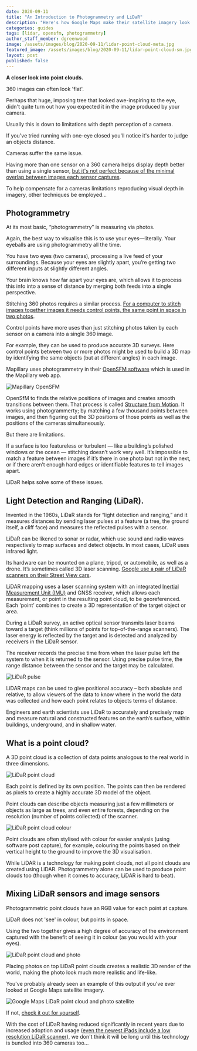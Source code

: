 ```yaml
---
date: 2020-09-11
title: "An Introduction to Photogrammetry and LiDaR"
description: "Here's how Google Maps make their satellite imagery look three-dimensional."
categories: guides
tags: [lidar, opensfm, photogrammetry]
author_staff_member: dgreenwood
image: /assets/images/blog/2020-09-11/lidar-point-cloud-meta.jpg
featured_image: /assets/images/blog/2020-09-11/lidar-point-cloud-sm.jpg
layout: post
published: false
---
```


**A closer look into point clouds.**

360 images can often look 'flat'.

Perhaps that huge, imposing tree that looked awe-inspiring to the eye, didn't quite turn out how you expected it in the image produced by your camera.

Usually this is down to limitations with depth perception of a camera.

If you've tried running with one-eye closed you'll notice it's harder to judge an objects distance.

Cameras suffer the same issue.

Having more than one sensor on a 360 camera helps display depth better than using a single sensor, [but it's not perfect because of the minimal overlap between images each sensor captures](/blog/2020/how-does-360-stitching-software-work).

To help compensate for a cameras limitations reproducing visual depth in imagery, other techniques be employed...

## Photogrammetry

At its most basic, “photogrammetry” is measuring via photos.

Again, the best way to visualise this is to use your eyes—literally. Your eyeballs are using photogrammetry all the time.

You have two eyes (two cameras), processing a live feed of your surroundings. Because your eyes are slightly apart, you’re getting two different inputs at slightly different angles. 

Your brain knows how far apart your eyes are, which allows it to process this info into a sense of distance by merging both feeds into a single perspective.

Stitching 360 photos requires a similar process. [For a computer to stitch images together images it needs control points, the same point in space in two photos](/blog/2020/how-does-360-stitching-software-work).

Control points have more uses than just stitching photos taken by each sensor on a camera into a single 360 image.

For example, they can be used to produce accurate 3D surveys. Here control points between two or more photos might be used to build a 3D map by identifying the same objects (but at different angles) in each image.

Mapillary uses photogrammetry in their [OpenSFM software](https://github.com/mapillary/OpenSfM) which is used in the Mapillary web app.

<img class="img-fluid" src="/assets/images/blog/2020-09-11/openSFM.png" alt="Mapillary OpenSFM" title="openSFM" />

OpenSfM to finds the relative positions of images and creates smooth transitions between them. That process is called [Structure from Motion](https://en.wikipedia.org/wiki/Structure_from_motion). It works using photogrammerty; by matching a few thousand points between images, and then figuring out the 3D positions of those points as well as the positions of the cameras simultaneously.

But there are limitations.

If a surface is too featureless or turbulent — like a building’s polished windows or the ocean — stitching doesn’t work very well. It’s impossible to match a feature between images if it’s there in one photo but not in the next, or if there aren’t enough hard edges or identifiable features to tell images apart.

LiDaR helps solve some of these issues.

## Light Detection and Ranging (LiDaR).

Invented in the 1960s, LiDaR stands for “light detection and ranging,” and it measures distances by sending laser pulses at a feature (a tree, the ground itself, a cliff face) and measures the reflected pulses with a sensor.

LiDaR can be likened to sonar or radar, which use sound and radio waves respectively to map surfaces and detect objects. In most cases, LiDaR uses infrared light.

Its hardware can be mounted on a plane, tripod, or automobile, as well as a drone. It’s sometimes called 3D laser scanning. [Google use a pair of LiDaR scanners on their Street View cars](/blog/2020/google-street-view-cameras-more-than-meets-the-eye).

LiDAR mapping uses a laser scanning system with an integrated [Inertial Measurement Unit (IMU)](/blog/2020/360-camera-sensors-imu-accelerometer-gyroscope-magnetometer) and GNSS receiver, which allows each measurement, or point in the resulting point cloud, to be georeferenced. Each ‘point’ combines to create a 3D representation of the target object or area.

During a LiDaR survey, an active optical sensor transmits laser beams toward a target (think millions of points for top-of-the-range scanners). The laser energy is reflected by the target and is detected and analyzed by receivers in the LiDaR sensor.

The receiver records the precise time from when the laser pulse left the system to when it is returned to the sensor. Using precise pulse time, the range distance between the sensor and the target may be calculated.

<img class="img-fluid" src="/assets/images/blog/2020-09-11/lidar-pulse.png" alt="LiDaR pulse" title="LiDaR pulse" />

LiDAR maps can be used to give positional accuracy – both absolute and relative, to allow viewers of the data to know where in the world the data was collected and how each point relates to objects terms of distance.

Engineers and earth scientists use LiDaR to accurately and precisely map and measure natural and constructed features on the earth’s surface, within buildings, underground, and in shallow water.

## What is a point cloud?

A 3D point cloud is a collection of data points analogous to the real world in three dimensions.

<img class="img-fluid" src="/assets/images/blog/2020-09-11/lidar-point-cloud-sm.jpg" alt="LiDaR point cloud" title="LiDaR point cloud" />

Each point is defined by its own position. The points can then be rendered as pixels to create a highly accurate 3D model of the object.

Point clouds can describe objects measuring just a few millimeters or objects as large as trees, and even entire forests, depending on the resolution (number of points collected) of the scanner.

<img class="img-fluid" src="/assets/images/blog/2020-09-11/lidar-point-cloud-colour.jpg" alt="LiDaR point cloud colour" title="LiDaR point cloud colour" />

Point clouds are often stylised with colour for easier analysis (using software post capture), for example, colouring the points based on their vertical height to the ground to improve the 3D visualisation.

While LiDAR is a technology for making point clouds, not all point clouds are created using LiDAR. Photogrammetry alone can be used to produce point clouds too (though when it comes to accuracy, LiDAR is hard to beat).

## Mixing LiDaR sensors and image sensors

Photogrammetric point clouds have an RGB value for each point at capture.

LiDaR does not 'see' in colour, but points in space.

Using the two together gives a high degree of accuracy of the environment captured with the benefit of seeing it in colour (as you would with your eyes).

<img class="img-fluid" src="/assets/images/blog/2020-09-11/lidar-point-cloud-photo.jpg" alt="LiDaR point cloud and photo" title="LiDaR point cloud and photo" />

Placing photos on top LiDaR point clouds creates a realistic 3D render of the world, making the photo look much more realistic and life-like.

You've probably already seen an example of this output if you've ever looked at Google Maps satellite imagery.

<img class="img-fluid" src="/assets/images/blog/2020-09-11/Google_Maps_lidar_photogrammetry.webm" alt="Google Maps LiDaR point cloud and photo satellite" title="Google Maps LiDaR point cloud and photo satellite" />

If not, [check it out for yourself](https://www.google.co.uk/maps/@51.4375236,-0.2691873,92m/data=!3m1!1e3).

With the cost of LiDaR having reduced significantly in recent years due to increased adoption and usage ([even the newest iPads include a low resolution LiDaR scanner](https://www.theverge.com/2020/4/16/21223626/ipad-pro-halide-camera-lidar-sensor-augmented-reality-scanning)), we don't think it will be long until this technology is bundled into 360 cameras too...